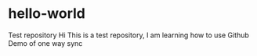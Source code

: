 # hello-world
Test repository
Hi This is a test repository, I am learning how to use Github
Demo of one way sync
